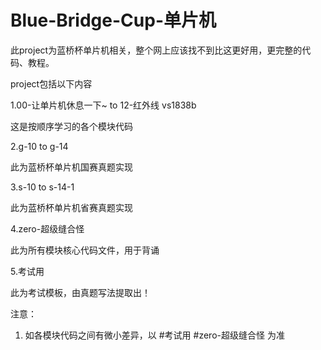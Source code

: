 # Blue-Bridge-Cup-单片机
此project为蓝桥杯单片机相关，整个网上应该找不到比这更好用，更完整的代码、教程。

project包括以下内容

1.00-让单片机休息一下~  to  12-红外线 vs1838b

这是按顺序学习的各个模块代码

2.g-10  to  g-14

此为蓝桥杯单片机国赛真题实现

3.s-10  to  s-14-1

此为蓝桥杯单片机省赛真题实现

4.zero-超级缝合怪

此为所有模块核心代码文件，用于背诵

5.考试用

此为考试模板，由真题写法提取出！

注意：

1. 如各模块代码之间有微小差异，以 #考试用 #zero-超级缝合怪 为准
